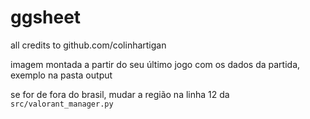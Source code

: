 # ggsheet
 all credits to github.com/colinhartigan

 imagem montada a partir do seu último jogo com os dados da partida, exemplo na pasta output

se for de fora do brasil, mudar a região na linha 12 da ``src/valorant_manager.py``
